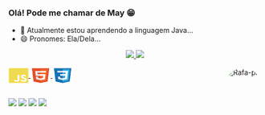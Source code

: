 ### Olá! Pode me chamar de May 😁

- 🌱 Atualmente estou aprendendo a linguagem Java...
- 😄 Pronomes: Ela/Dela...



<div align="center">
  <a href="https://github.com/maiurysousa">
  <img height="130em" src="https://github-readme-stats.vercel.app/api?username=maiurysousa&show_icons=true&theme=dracula&include_all_commits=true&count_private=true"/>
  <img height="130em" src="https://github-readme-stats.vercel.app/api/top-langs/?username=maiurysousa&layout=compact&langs_count=7&theme=dracula"/>
</div>
  
<div style="display: inline_block"><br>
  <img align="center" alt="Rafa-Js" height="30" width="40" src="https://raw.githubusercontent.com/devicons/devicon/master/icons/javascript/javascript-plain.svg">
  <img align="center" alt="Rafa-HTML" height="30" width="40" src="https://raw.githubusercontent.com/devicons/devicon/master/icons/html5/html5-original.svg">
  <img align="center" alt="Rafa-CSS" height="30" width="40" src="https://raw.githubusercontent.com/devicons/devicon/master/icons/css3/css3-original.svg">
  <img align="right" alt="Rafa-pic" height="150" style="border-radius:50px;" src="https://share-cdn.picrew.me/shareImg/org/202110/338224_VvwA634U.png">
 </div>

  ##
  
  <div> 
   <a href="https://instagram.com/maiurysousa" target="_blank"><img src="https://img.shields.io/badge/Instagram-E4405F?style=for-the-badge&logo=instagram&logoColor=white" target="_blank"></a>
   <a href = "mailto:maiuryprogramando@gmail.com"><img src="https://img.shields.io/badge/Gmail-D14836?style=for-the-badge&logo=gmail&logoColor=white" target="_blank"></a>
  <a href="https://www.linkedin.com/in/maiury-sousa-71a260192/" target="_blank"><img src="https://img.shields.io/badge/-LinkedIn-%230077B5?style=for-the-badge&logo=linkedin&logoColor=white" target="_blank"></a> 
    <a><img src="https://img.shields.io/badge/Discord-7289DA?style=for-the-badge&logo=discord&logoColor=white" target="_blank"></a> 
 
 <!-- ![Snake animation](https://github.com/rafaballerini/rafaballerini/blob/output/github-contribution-grid-snake.svg)-->
 
</div>

